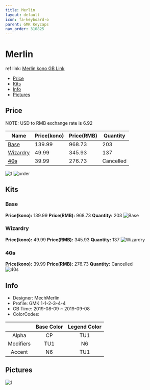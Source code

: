 ```yaml
---
title: Merlin
layout: default
icon: fa-keyboard-o
parent: GMK Keycaps
nav_order: 310825
---
```


# Merlin

ref link: [Merlin kono GB Link](https://kono.store/products/gmk-merlin-keycap-set)

* [Price](#price)
* [Kits](#kits)
* [Info](#info)
* [Pictures](#pictures)


## Price  
NOTE: USD to RMB exchange rate is 6.92

| Name          | Price(kono)    |  Price(RMB) | Quantity |
| ------------- | ------------ |  ---------- | -------- |
|[Base](#base)|139.99|968.73|203|
|[Wizardry](#wizardry)|49.99|345.93|137|
|[~~40s~~](#40s)|39.99|276.73|Cancelled|

<img src="{{ 'assets/images/gmk-keycaps/merlin/progress1.png' | relative_url }}" alt="1" class="image featured">
<img src="{{ 'assets/images/gmk-keycaps/merlin/order.png' | relative_url }}" alt="order" class="image featured">

## Kits
### Base
**Price(kono):** 139.99    **Price(RMB):** 968.73    **Quantity:** 203
<img src="{{ 'assets/images/gmk-keycaps/merlin/kits_pics/base.jpg' | relative_url }}" alt="Base" class="image featured">

### Wizardry
**Price(kono):** 49.99    **Price(RMB):** 345.93    **Quantity:** 137
<img src="{{ 'assets/images/gmk-keycaps/merlin/kits_pics/wizardry.jpg' | relative_url }}" alt="Wizardry" class="image featured">

### ~~40s~~
**Price(kono):** 39.99    **Price(RMB):** 276.73    **Quantity:** Cancelled  
<img src="{{ 'assets/images/gmk-keycaps/merlin/kits_pics/40s.png' | relative_url }}" alt="40s" class="image featured">


## Info
* Designer: MechMerlin
* Profile: GMK 1-1-2-3-4-4
* GB Time: 2019-08-09 ~ 2019-09-08
* ColorCodes:  

| |Base Color     | Legend Color
| :-------------: | :-------------: | :------------:
|Alpha|CP|TU1
|Modifiers|TU1|N6
|Accent|N6|TU1


## Pictures
<img src="{{ 'assets/images/gmk-keycaps/merlin/rendering_pics/1.jpg' | relative_url }}" alt="1" class="image featured">
